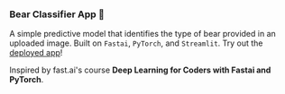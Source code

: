 ### Bear Classifier App :bear:
A simple predictive model that identifies the type of bear provided in an uploaded image. Built on `Fastai`, `PyTorch`, and `Streamlit`. Try out the [deployed app](https://bearapp.streamlit.app)!

Inspired by fast.ai's course **Deep Learning for Coders with Fastai and PyTorch**. 

